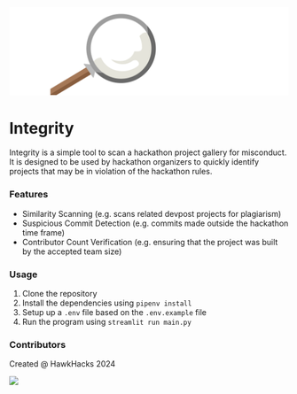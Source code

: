 ![Integrity Logo](integrity_logo.svg)

# Integrity

Integrity is a simple tool to scan a hackathon project gallery for misconduct. It is designed to be used by hackathon organizers to quickly identify projects that may be in violation of the hackathon rules.

### Features

- Similarity Scanning (e.g. scans related devpost projects for plagiarism)
- Suspicious Commit Detection (e.g. commits made outside the hackathon time frame)
- Contributor Count Verification (e.g. ensuring that the project was built by the accepted team size)

### Usage

1. Clone the repository
2. Install the dependencies using `pipenv install`
3. Setup up a `.env` file based on the `.env.example` file
4. Run the program using `streamlit run main.py`

### Contributors

Created @ HawkHacks 2024

<a href="https://github.com/Shivermist/integrity/graphs/contributors">
  <img src="https://contrib.rocks/image?repo=Shivermist/integrity" />
</a>
